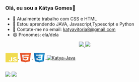 ### Olá, eu sou a Kátya Gomes👋

- 🔭 Atualmente trabalho com CSS e HTML
- 🌱 Estou aprendendo JAVA, Javascript,Typescript e Python
- 💬 Contate-me no email: katyavitoria8@gmail.com
- 😄 Pronomes: ela/dela
<div align="center">
  <a href="https://github.com/katyagomes">
  <img height="180em" src="https://github-readme-stats.vercel.app/api?username=katyagomes&show_icons=true&theme=tokyonight&include_all_commits=true&count_private=true"/>
  <img height="180em" src="https://github-readme-stats.vercel.app/api/top-langs/?username=katyagomes&layout=compact&langs_count=7&theme=tokyonight"/>
</div>
  <div style="display: inline_block"><br>
  <img align="center" alt="Katya-Js" height="30" width="40" src="https://raw.githubusercontent.com/devicons/devicon/master/icons/javascript/javascript-plain.svg">
  <img align="center" alt="Katya-HTML" height="30" width="40" src="https://raw.githubusercontent.com/devicons/devicon/master/icons/html5/html5-original.svg">
  <img align="center" alt="Katya-CSS" height="30" width="40" src="https://raw.githubusercontent.com/devicons/devicon/master/icons/css3/css3-original.svg">
  <img align="center" alt="Katya-Java" height="30" width="40" src="https://cdn.jsdelivr.net/gh/devicons/devicon/icons/java/java-original.svg">
</div>
  
  ##
 <div> 
  <a href = "mailto:katyavitoria8@gmail.com"><img src="https://img.shields.io/badge/-Gmail-%23333?style=for-the-badge&logo=gmail&logoColor=white" target="_blank"></a>
  <a href="https://www.linkedin.com/in/katya-vyt%C3%B3ria-de-lima-veriato-gomes-b84251222?lipi=urn%3Ali%3Apage%3Ad_flagship3_profile_view_base_contact_details%3Brh8ucVcsR8qqHesCISXycg%3D%3D" target="_blank"><img src="https://img.shields.io/badge/-LinkedIn-%230077B5?style=for-the-badge&logo=linkedin&logoColor=white" target="_blank"></a> 
</div>
